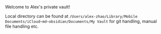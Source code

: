 Welcome to Alex's private vault!

Local directory can be found at `/Users/alex-zhao/Library/Mobile Documents/iCloud~md~obsidian/Documents/My Vault` for git handling, manual file handling etc.
